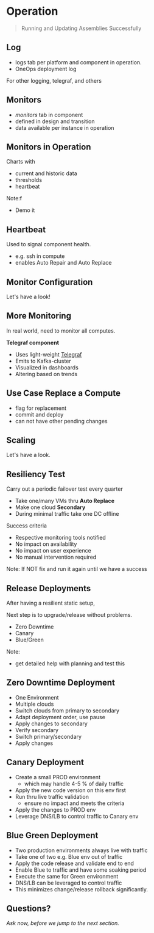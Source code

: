 # Operation

> Running and Updating Assemblies Successfully

<!--- vertical -->

## Log

- logs tab per platform and component in operation.
- OneOps deployment log

For other logging, telegraf, and others

<!--- vertical -->

## Monitors

- _monitors_ tab in component 
- defined in design and transition
- data available per instance in operation

<!--- vertical -->

## Monitors in Operation

Charts with

- current and historic data
- thresholds
- heartbeat

Note:f
- Demo it

<!--- vertical -->

## Heartbeat

Used to signal component health.

- e.g. ssh in compute
- enables Auto Repair and Auto Replace

<!--- vertical -->

## Monitor Configuration

Let's have a look!

<!--- vertical -->

## More Monitoring

In real world, need to monitor all computes.

__Telegraf component__

- Uses light-weight [Telegraf](https://github.com/influxdata/telegraf)
- Emits to Kafka-cluster
- Visualized in dashboards
- Altering based on trends

<!--- vertical -->

## Use Case Replace a Compute

- flag for replacement
- commit and deploy
- can not have other pending changes

<!--- vertical -->

## Scaling

Let's have a look.

<!--- vertical -->

## Resiliency Test

Carry out a periodic failover test every quarter

- Take one/many VMs thru __Auto Replace__
-  Make one cloud __Secondary__
-  During minimal traffic take one DC offline

Success criteria

- Respective monitoring tools notified
- No impact on availability
- No impact on user experience
- No manual intervention required

Note:
If NOT fix and run it again until we have a success

<!--- vertical -->

## Release Deployments

After having a resilient static setup,

Next step is to upgrade/release without problems.

- Zero Downtime
- Canary
- Blue/Green

Note:
- get detailed help with planning and test this

<!--- vertical -->

## Zero Downtime Deployment

- One Environment
- Multiple clouds
- Switch clouds from primary to secondary
- Adapt deployment order, use pause
- Apply changes to secondary
- Verify secondary
- Switch primary/secondary
- Apply changes 

<!--- vertical -->

## Canary Deployment

- Create a small PROD environment
  - which may handle 4-5 % of daily traffic
- Apply the new code version on this env first
- Run thru live traffic validation
  - ensure no impact and meets the criteria
- Apply the changes to PROD env
- Leverage DNS/LB to control traffic to Canary env

<!--- vertical -->

## Blue Green Deployment

- Two production environments always live with traffic
- Take one of two e.g. Blue env out of traffic
- Apply the code release and validate end to end
- Enable Blue to traffic and have some soaking period
- Execute the same for Green environment
- DNS/LB can be leveraged to control traffic
- This minimizes change/release rollback significantly.

<!--- vertical -->

## Questions? 

<em class="yellow">Ask now, before we jump to the next section.</em>
